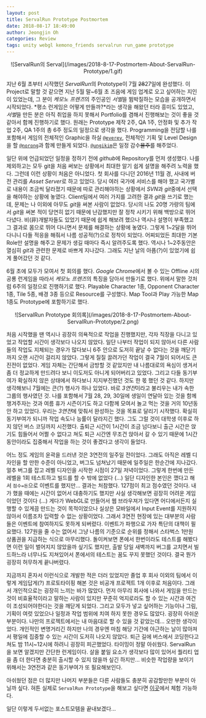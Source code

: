 ```yaml
---
layout: post
title: ServalRun Prototype Postmortem
date: 2018-08-17 18:49:00
author: Jeongjin Oh
categories: Review
tags: unity webgl kemono_friends servalrun run_game prototype
---
```


<center>![ServalRun의 Serval](/images/2018-8-17-Postmortem-About-ServalRun-Prototype/1.gif)</center>

지난 6월 초부터 시작했던 *ServalRun*의 Prototype이 7월 ~~28~~27일에 완성했다. 이 Project로 말할 것 같으면 지난 5월 말~6월 초 즈음에 게임 업계로 오고 싶어하는 지인이 있었는데, 그 분이 *케모노 프렌즈*의 주인공인 *서벌*을 뜀박질하는 모습을 공개하면서 시작되었다. *평소 런게임은 어떻게 만들까?*라는 생각을 해왔던 터라 흥미도 있었고, *서벌*을 만든 분은 아직 취업을 하지 못해서 Portfolio를 겸해서 진행해보는 것이 좋을 것 같아서 함께 진행하기로 했다. 원래는 Prototype 제작 2주, QA 1주, 안정화 및 추가 작업 2주, QA 1주의 총 6주 정도의 일정으로 생각을 했다. Programming을 전담할 나를 포함해서 게임의 전체적인 Graphic을 하실 [`@everev`](https://github.com/everev), 전체적인 기획 및 Level Design을 할 [`@norong`](https://github.com/norong)과 함께 만들게 되었다. [`@ungikim`](https://github.com/ungikim)은 일정 감수~~물주~~를 해주었다.

일단 위에 언급되었던 일정을 정하기 전에 *github*에 Repository를 먼저 생성했다. 나를 제외하고는 모두 git을 처음 써보는 상황에서 최대한 알기 쉽게 설명을 해주려 노력을 했다. 그런데 이런 상황이 처음은 아니었다. 첫 회사를 다니던 2016년 11월 경, 사내에 버전 관리를 *Asset Server*로 하고 있었다. 당시 여러 국가에 서비스를 해야 했고 국가별로 내용이 조금씩 달라졌기 때문에 따로 관리해야하는 상황에서 *SVN*과 *git*중에서 선택을 해야하는 상황에 놓였다. Client팀에서 여러 가지를 고려한 결과 *git*을 쓰기로 했는데, 문제는 나 이외에 아무도 *git*을 써본 사람이 없었다. 당시의 나도 20명 가량의 팀에서 *git*을 써본 적이 당연히 없기 때문에 난감했지만 잘 정착 시키기 위해 백방으로 뛰어다녔다. 비(非)개발자들도 있었기 때문에 쉽게 해보려 했으나 역시나 설명이 부족했고 그 결과로 몸으로 뛰어 다니면서 문제를 해결하는 상황에 놓였다. 그렇게 1~2달을 뛰어다니니 다들 적응을 해줘서 나름 성공적(?)으로 정착이 되었다. 어찌되었든 최대한 기본 Role만 설명을 해주고 문제가 생길 때마다 즉시 알려주도록 했다. 역시나 1~2주동안은 열심히 *git*과 관련한 문제로 바쁘게 지나갔다. 그래도 지난 날의 아픔(?)이 있었기에 쉽게 풀어갔던 것 같다.

6월 초에 모두가 모여서 첫 회의를 했다. *Google Chrome*에서 볼 수 있는 Offline 시의 공룡 런게임을 따라서 *케모노 프렌즈*의 특징을 담아서 만들기로 했다. 위에서 말한 것처럼 6주의 일정으로 진행하기로 했다. Playable Character 1종, Opponent Character 1종, Tile 5종, 배경 3종 등으로 Resource를 구성했다. Map Tool과 Play 가능한 Map 1종도 Prototype에 포함하기로 했다.

<center>![ServalRun Prototype 회의록](/images/2018-8-17-Postmortem-About-ServalRun-Prototype/2.png)</center>

처음 시작했을 땐 역시나 굉장히 의욕적으로 작업을 진행했지만, 각자 직장을 다니고 있었고 작업할 시간이 생각보다 나오지 않았다. 일단 나부터 작업이 되지 않아서 다른 사람들의 작업도 지체되는 경우가 많다보니 6주 안으로 도저히 끝날 수 없다는 것을 깨닫기까지 오랜 시간이 걸리지 않았다. 그렇게 질질 끌려가던 작업이 결국 7월이 되어서도 큰 진전이 없었다. 게임 자체는 간단해서 금방할 것 같았지만 내 나름대로의 욕심이 생겨서 좀 더 정교하게 만드려다 보니 이도저도 아니게 되어버리고 있었다. 그리고 다들 동기부여가 확실하지 않은 상태에서 하다보니 지지부진했던 것도 한 몫 했던 것 같다. 하지만 생각해보니 7월에는 큰(?) 행사가 하나 있었다. 바로 *3연전*이라고 불리우는 내가 속한 그룹의 행사였던 것. 나를 포함해서 7월 28, 29, 30일에 생일이 연달아 있는 것을 함께 챙겨주자는 것과 여름 휴가 시즌이기도 하고 다함께 모여서 놀고 먹는 것을 거의 10년동안 하고 있었다. 우리는 *3연전*에 맞춰서 완성하는 것을 목표로 달리기 시작했다. 확실히 동기부여가 되니까 작업 속도나 능률이 달라지긴 했다. 그도 그럴 것이 대학생 이후로 하지 않던 버스 코딩까지 시전했다. 출퇴근 시간이 1시간이 조금 넘다보니 출근 시간은 앉기도 힘들어서 어쩔 수 없다고 쳐도 퇴근 시간엔 무조건 앉아서 갈 수 있기 때문에 1시간동안이라도 집중해서 작업을 하는 것이 좋겠다고 생각이 들었다.

어느 정도 게임의 윤곽을 드러낸 것은 3연전의 일주일 전이었다. 그래도 아직은 레벨 디자인을 할 만한 수준이 아니었고, 버그도 넘쳐났기 때문에 일주일은 한순간에 지나갔다. 얼추 버그를 잡고 레벨 디자인을 시작한 시점이 27일 저녁이었다. 그렇게 한번에 만든 레벨을 1회 테스트하고 빌드를 할 수 밖에 없었다 (...) 일단 디자인한 본인은 깼다고 해서 `점수=돈`으로 이벤트를 했지만... 결과는 처참했다. 127점이 최고 점수였던 것이다. 내가 했을 때에는 시간이 없어서 대충하기도 했지만 사실 생각해보면 굉장히 어려운 게임이었던 것이다 (...) 게다가 WebGL로 만들어서 웹 브라우져가 있다면 어디에서든지 실행할 수 있게끔 만드는 것이 목적이었으나 실상은 모바일에서 Input Event를 지원하지 않아서 이름조차 입력할 수 없는 상황이었다. 그래서 3연전 현장에 있는 대부분의 사람들은 이벤트에 참여하지도 못하게 되버렸다. 이벤트가 파행으로 가자 특단의 대책이 필요했다. 127원을 줄 수는 없어서 그냥 나름의 기준으로 순위를 정해서 스타벅스 1만원 상품권을 지급하는 식으로 마무리했다. 돌이켜보면 폰에서 한번이라도 테스트를 해봤다면 이런 일이 벌어지지 않았을까 싶기도 했지만, 출발 당일 새벽까지 버그를 고치면서 빌드하느라 너무나도 지쳐있어서 폰에서의 테스트는 꿈도 꾸지 못했던 것이다. 결국 뭔가 굉장히 허무하게 끝나버렸다.

지금까지 혼자서 이런식으로 개발한 적은 더러 있었지만 졸업 후 회사 이외의 팀에서 이렇게 게임답게(?) 프로토타이핑 해본 것은 비공개 프로젝트 1개 이후로 처음이다. 그래서 개인적으로는 굉장히 느끼는 바가 많았다. 먼저 아무리 회사에 나와서 게임을 만드는 것이 비효율적이라고 말하는 사람이 있지만 꾸준히 억지로라도 할 수 있는 시간과 여건이 조성되어야한다는 것을 깨닫게 되었다. 그리고 모두가 넣고 싶어하는 기능이나 그림, 기획이 여럿 있었으나 일정과 작업 범위에 치여 하지 못한 경우도 많았다. 굉장히 아쉬운 부분이다. 나만의 프로젝트에서는 내 마음대로 할 수 있을 것 같았는데... 오만한 생각이었다. 개인적인 변명거리긴 하지만 나의 경우엔 마침 해당 기간에 야근하는 날이 많아져서 평일에 집중할 수 있는 시간이 도저히 나오지 않았다. 퇴근 길에 버스에서 코딩한다고 쳐도 밤 11시~12시에 하려니 굉장히 피곤했었다. 타이밍이 정말 아쉬웠다. ServalRun을 보면 알겠지만 간단한 런게임이다. 살을 붙일 요소가 생각보다 많이 있어서 퀄리티 업을 좀 더 한다면 충분히 출시할 수 있지 않을까 싶긴 하지만... 비슷한 작업량을 보이기 위해서는 3연전과 같은 동기부여가 또 필요해보인다.

아쉬웠던 점은 더 많지만 나머지 부분들은 다른 사람들도 충분히 공감할만한 부분이 아닐까 싶다. 혀튼 실제로 `ServalRun Prototype`을 해보고 싶다면 [이곳](https://onsemy.github.io/ServalRun/Prototype)에서 체험 가능하다.

일단 이렇게 두서없는 포스트모템을 끝내보겠다...